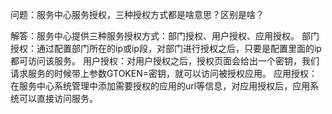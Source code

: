 问题：服务中心服务授权，三种授权方式都是啥意思？区别是啥？

解答：服务中心提供三种服务授权方式：部门授权、用户授权、应用授权。
部门授权：通过配置部门所在的ip或ip段，对部门进行授权之后，只要是配置里面的ip都可访问该服务。
用户授权：对用户授权之后，授权页面会给出一个密钥，我们请求服务的时候带上参数GTOKEN=密钥，就可以访问被授权应用。
应用授权：在服务中心系统管理中添加需要授权的应用的url等信息，对应用授权后，应用系统可以直接访问服务。

